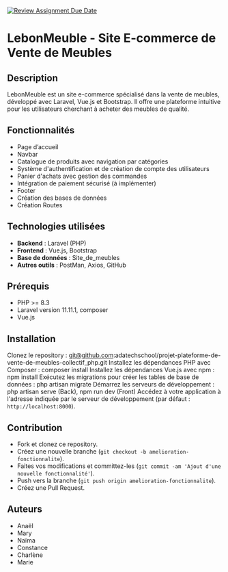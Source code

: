 [![Review Assignment Due Date](https://classroom.github.com/assets/deadline-readme-button-22041afd0340ce965d47ae6ef1cefeee28c7c493a6346c4f15d667ab976d596c.svg)](https://classroom.github.com/a/c8u5qW4C)

# LebonMeuble - Site E-commerce de Vente de Meubles
## Description
LebonMeuble est un site e-commerce spécialisé dans la vente de meubles, développé avec Laravel, Vue.js et Bootstrap. Il offre une plateforme intuitive pour les utilisateurs cherchant à acheter des meubles de qualité.
## Fonctionnalités
- Page d’accueil
- Navbar
- Catalogue de produits avec navigation par catégories
- Système d'authentification et de création de compte des utilisateurs
- Panier d'achats avec gestion des commandes
- Intégration de paiement sécurisé (à implémenter)
- Footer
- Création des bases de données
- Création Routes
## Technologies utilisées
- **Backend** : Laravel (PHP)
- **Frontend** : Vue.js, Bootstrap
- **Base de données** : Site_de_meubles
- **Autres outils** : PostMan, Axios, GitHub
## Prérequis
- PHP >= 8.3
- Laravel version 11.11.1, composer
- Vue.js
## Installation
Clonez le repository : git@github.com:adatechschool/projet-plateforme-de-vente-de-meubles-collectif_php.git
Installez les dépendances PHP avec Composer : composer install
Installez les dépendances Vue.js avec npm : npm install
Exécutez les migrations pour créer les tables de base de données : php artisan migrate
Démarrez les serveurs de développement : php artisan serve (Back), npm run dev (Front)
Accédez à votre application à l'adresse indiquée par le serveur de développement (par défaut : `http://localhost:8000`).
## Contribution
- Fork et clonez ce repository.
- Créez une nouvelle branche (`git checkout -b amelioration-fonctionnalite`).
- Faites vos modifications et committez-les (`git commit -am 'Ajout d'une nouvelle fonctionnalité'`).
- Push vers la branche (`git push origin amelioration-fonctionnalite`).
- Créez une Pull Request.
## Auteurs
- Anaël
- Mary
- Naïma
- Constance
- Charlène
- Marie
